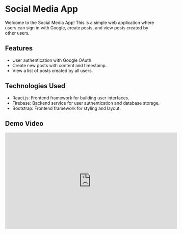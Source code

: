 # Social Media App

Welcome to the Social Media App! This is a simple web application where users can sign in with Google, create posts, and view posts created by other users.

## Features

- User authentication with Google OAuth.
- Create new posts with content and timestamp.
- View a list of posts created by all users.

## Technologies Used

- React.js: Frontend framework for building user interfaces.
- Firebase: Backend service for user authentication and database storage.
- Bootstrap: Frontend framework for styling and layout.

## Demo Video

<iframe width="560" height="315" src="https://vimeo.com/911472637?share=copy" frameborder="0" allowfullscreen></iframe>
